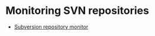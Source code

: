 # Monitoring SVN repositories
* [Subversion repository monitor](https://ghost.tweakblogs.net/blog/3073/subversion-repository-monitor.html)